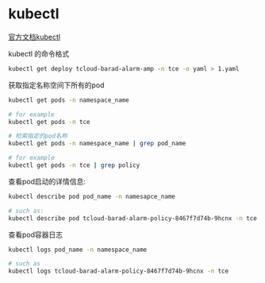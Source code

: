 # kubectl
[官方文档kubectl](https://kubernetes.io/docs/reference/kubectl/)

kubectl 的命令格式
```bash
kubectl get deploy tcloud-barad-alarm-amp -n tce -o yaml > 1.yaml
```


获取指定名称空间下所有的pod
```bash
kubectl get pods -n namespace_name 

# for example
kubectl get pods -n tce

# 检索指定的pod名称
kubectl get pods -n namespace_name | grep pod_name

# for example
kubectl get pods -n tce | grep policy

```

查看pod启动的详情信息:
```bash
kubectl describe pod pod_name -n namesapce_name

# such as:
kubectl describe pod tcloud-barad-alarm-policy-8467f7d74b-9hcnx -n tce
```

查看pod容器日志
```bash
kubectl logs pod_name -n namespace_name

# such as
kubectl logs tcloud-barad-alarm-policy-8467f7d74b-9hcnx -n tce
```


